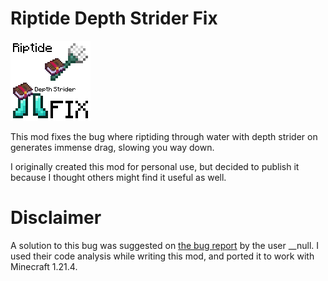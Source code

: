 # Riptide Depth Strider Fix

![](src/main/resources/assets/riptide-depth-strider-fix/icon.png)

This mod fixes the bug where riptiding through water with depth strider on generates immense drag, slowing you way down.

I originally created this mod for personal use, but decided to publish it because I thought others might find it useful as well.

# Disclaimer
A solution to this bug was suggested on [the bug report](https://bugs.mojang.com/browse/MC-136249) by the user __null. I used their code analysis while writing this mod, and ported it to work with Minecraft 1.21.4.
